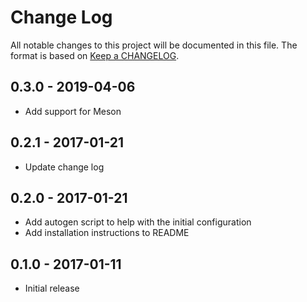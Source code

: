 # Change Log
All notable changes to this project will be documented in this file.
The format is based on [Keep a CHANGELOG](http://keepachangelog.com/).

## 0.3.0 - 2019-04-06
- Add support for Meson

## 0.2.1 - 2017-01-21
- Update change log

## 0.2.0 - 2017-01-21
- Add autogen script to help with the initial configuration 
- Add installation instructions to README

## 0.1.0 - 2017-01-11
- Initial release

